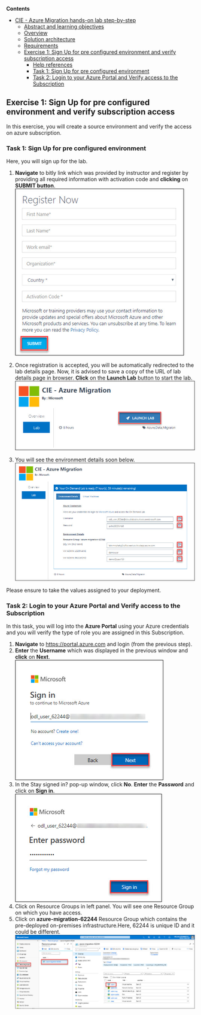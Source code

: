**Contents** 

<!-- TOC -->

- [CIE - Azure Migration hands-on lab step-by-step](#cie-azure-migration-hands-on-lab-step-by-step)
  - [Abstract and learning objectives](#abstract-and-learning-objectives)
  - [Overview](#overview)
  - [Solution architecture](#solution-architecture)
  - [Requirements](#requirements)
  - [Exercise 1: Sign Up for pre configured environment and verify subscription access](#exercise-1-sign-up-for-pre-configured-environment-and-verify-subscription-access)
    - [Help references](#help-references)
    - [Task 1: Sign Up for pre configured environment](#task-1-sign-up-for-pre-configured-environment)
    - [Task 2: Login to your Azure Portal and Verify access to the Subscription](#task-2-login-to-azure-portal-and-verify-access-to-the-subscription)
  

<!-- /TOC -->

## Exercise 1: Sign Up for pre configured environment and verify subscription access

In this exercise, you will create a source environment and verify the access on azure subscription.

### Task 1: Sign Up for pre configured environment

Here, you will sign up for the lab.

1.	**Navigate** to bitly link which was provided by instructor and register by providing all required information with activation code and **clicking** on **SUBMIT button**.<br/>
  ![](Images/1_signup.jpg)

2. Once registration is accepted, you will be automatically redirected to the lab details page. Now, it is advised to save a copy of the URL of lab details page in browser. **Click** on the **Launch Lab** button to start the lab.<br/>
  ![](Images/2_launchlab.jpg)

3. You will see the environment details soon below.<br/>
  ![](Images/3_labdetails.jpg)

  Please ensure to take the values assigned to your deployment.
  
### Task 2: Login to your Azure Portal and Verify access to the Subscription

In this task, you will log into the **Azure Portal** using your Azure credentials and you will verify the type of role you are assigned in this Subscription.
1. **Navigate** to https://portal.azure.com and login (from the previous step).
1. **Enter** the **Username** which was displayed in the previous window and **click** on **Next**.<br/>
    ![](Images/4_username.jpg)
1. In the Stay signed in? pop-up window, click **No**. **Enter** the **Password** and click on **Sign in**.<br/>
    ![](Images/5_password.jpg)
1. Click on Resource Groups in left panel. You will see one Resource Group on which you have access. 
1. Click on **azure-migration-62244** Resource Group which contains the pre-deployed on-premises infrastructure.Here, 62244 is unique ID and it could be different.
   ![](Images/6_azuremigrationrg.jpg)
